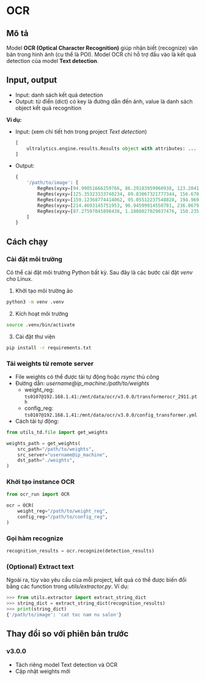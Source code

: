 # OCR 


## Mô tả 

Model **OCR (Optical Character Recognition)** giúp nhận biết (recognize) văn bản trong hình ảnh (cụ thể là POI). Model OCR chỉ hỗ trợ đầu vào là kết quả detection của model **Text detection**.


## Input, output 

- Input: danh sách kết quả detection 
- Output: từ điển (dict) có key là đường dẫn đến ảnh, value là danh sách object kết quả recognition 

**Ví dụ:** 

- Input: (xem chi tiết hơn trong project *Text detection*)

    ```python
    [
        ultralytics.engine.results.Results object with attributes: ...
    ]
    ```

- Output: 

    ```python 
    {
        '/path/to/image': [ 
            RegRes(xyxy=[94.99051666259766, 86.29183959960938, 123.20413970947266, 104.73748779296875], text='CẮT', conf=0.8803002238273621), 
            RegRes(xyxy=[125.35323333740234, 89.83067321777344, 156.6786346435547, 107.00862884521484], text='TÓC', conf=0.8760930299758911), 
            RegRes(xyxy=[159.12368774414062, 95.05512237548828, 194.96900939941406, 109.67574310302734], text='NAM', conf=0.875045120716095), 
            RegRes(xyxy=[214.4693145751953, 96.94599914550781, 236.06797790527344, 111.98326110839844], text='NỮ', conf=0.8622713685035706), 
            RegRes(xyxy=[87.27597045898438, 1.1808027029037476, 150.2356719970703, 28.023189544677734], text='Salon', conf=0.8016341924667358)
        ]
    }
    ```

## Cách chạy 

### Cài đặt môi trường 
Có thể cài đặt môi trường Python bất kỳ. Sau đây là các bước cài đặt *venv* cho Linux.

1. Khởi tạo môi trường ảo 
```bash
python3 -m venv .venv 
```

2. Kích hoạt môi trường
```bash
source .venv/bin/activate
``` 

3. Cài đặt thư viện 
```bash 
pip install -r requirements.txt
```

### Tải weights từ remote server 

- File  weights có thể được tải tự động hoặc *rsync* thủ công 
- Đường dẫn: *username@ip_machine:/path/to/weights* 
    - weight_reg: `ts0107@192.168.1.41:/mnt/data/ocr/v3.0.0/transformerocr_2911.pth` 
    - config_reg: `ts0107@192.168.1.41:/mnt/data/ocr/v3.0.0/config_transformer.yml`
- Cách tải tự động:

```python
from utils_td.file import get_weights

weights_path = get_weights(
    src_path="/path/to/weights",
    src_server="username@ip_machine",
    dst_path="./weights",
)
```

### Khởi tạo instance OCR 

```python 
from ocr_run import OCR 

ocr = OCR(
    weight_reg="/path/to/weight_reg",
    config_reg="/path/to/config_reg",
)
```

### Gọi hàm recognize 

```python
recognition_results = ocr.recognize(detection_results) 
```

### (Optional) Extract text 

Ngoài ra, tùy vào yêu cầu của mỗi project, kết quả có thể được biến đổi bằng các function trong *utils/extractor.py*. Ví dụ:

```python
>>> from utils.extractor import extract_string_dict 
>>> string_dict = extract_string_dict(recognition_results) 
>>> print(string_dict) 
{'/path/to/image': 'cat toc nam nu salon'}

```


## Thay đổi so với phiên bản trước 

### v3.0.0 

- Tách riêng model Text detection và OCR  
- Cập nhật weights mới 
